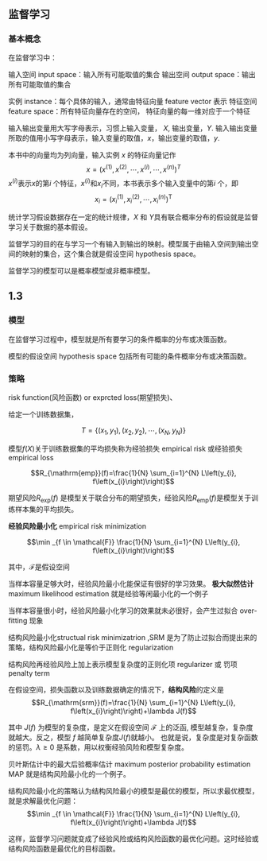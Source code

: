 #

## 监督学习

### 基本概念

在监督学习中：

输入空间 input space：输入所有可能取值的集合
输出空间 output space：输出所有可能取值的集合

实例 instance：每个具体的输入，通常由特征向量 feature vector 表示
特征空间 feature space：所有特征向量存在的空间， 特征向量的每一维对应于一个特征

输入输出变量用大写字母表示，习惯上输入变量， $X$, 输出变量，$Y$.
输入输出变量所取的值用小写字母表示，输入变量的取值，$x$，输出变量的取值，$y$.

本书中的向量均为列向量，输入实例 $x$ 的特征向量记作
$$x=\left(x^{(1)}, x^{(2)}, \cdots, x^{(i)}, \cdots, x^{(n)}\right)^{T}$$
$x^{(i)}$表示$x$的第$i$ 个特征，$x^{(i)}$和$x_{i}$不同，本书表示多个输入变量中的第$i$ 个，即
$$x_{i}=\left(x_{i}^{(1)}, x_{i}^{(2)}, \cdots, x_{i}^{(n)}\right)^{\mathrm{T}}$$

统计学习假设数据存在一定的统计规律，$X$ 和 $Y$具有联合概率分布的假设就是监督学习关于数据的基本假设。

监督学习的目的在与学习一个有输入到输出的映射。模型属于由输入空间到输出空间的映射的集合，这个集合就是假设空间 hypothesis space。

监督学习的模型可以是概率模型或非概率模型。


## 1.3

### 模型

在监督学习过程中，模型就是所有要学习的条件概率的分布或决策函数。

模型的假设空间 hypothesis space 包括所有可能的条件概率分布或决策函数。

### 策略

risk function(风险函数) or exprcted loss(期望损失)、

给定一个训练数据集，

$$T=\left\{\left(x_{1}, y_{1}\right),\left(x_{2}, y_{2}\right), \cdots,\left(x_{N}, y_{N}\right)\right\}$$

模型$f(X)$关于训练数据集的平均损失称为经验损失 empirical risk 或经验损失 empirical loss

$$R_{\mathrm{emp}}(f)=\frac{1}{N} \sum_{i=1}^{N} L\left(y_{i}, f\left(x_{i}\right)\right)$$

期望风险$R_{\mathrm{exp}}(f)$ 是模型关于联合分布的期望损失，经验风险$R_{\mathrm{emp}}(f)$是模型关于训练样本集的平均损失。 

**经验风险最小化** empirical risk minimization 

$$\min _{f \in \mathcal{F}} \frac{1}{N} \sum_{i=1}^{N} L\left(y_{i}, f\left(x_{i}\right)\right)$$

其中，$\mathcal{F}$是假设空间

当样本容量足够大时，经验风险最小化能保证有很好的学习效果。
**极大似然估计** maximum likelihood estimation 就是经验等闲最小化的一个例子

当样本容量很小时，经验风险最小化学习的效果就未必很好，会产生过拟合 over-fitting 现象

结构风险最小化structual risk minimizatrion ,SRM 是为了防止过拟合而提出来的策略，结构风险最小化是等价于正则化 regularization

结构风险再经验风险上加上表示模型复杂度的正则化项 regularizer 或 罚项 penalty term

在假设空间，损失函数以及训练数据确定的情况下，**结构风险**的定义是
$$R_{\mathrm{srm}}(f)=\frac{1}{N} \sum_{i=1}^{N} L\left(y_{i}, f\left(x_{i}\right)\right)+\lambda J(f)$$

其中 $J(f)$ 为模型的复杂度，是定义在假设空间 $\mathcal{F}$ 上的泛函, 模型越复杂，复杂度就越大。反之，模型 $f$ 越简单复杂度$J(f)$就越小。 也就是说，复杂度是对复杂函数的惩罚。$\lambda \geqslant 0$ 是系数，用以权衡经验风险和模型复杂度。

贝叶斯估计中的最大后验概率估计 maximum posterior probability estimation MAP 就是结构风险最小化的一个例子。

结构风险最小化的策略认为结构风险最小的模型是最优的模型，所以求最优模型，就是求解最优化问题：
$$\min _{f \in \mathcal{F}} \frac{1}{N} \sum_{i=1}^{N} L\left(y_{i}, f\left(x_{i}\right)\right)+\lambda J(f)$$

这样，监督学习问题就变成了经验风险或结构风险函数的最优化问题。这时经验或结构风险函数是最优化的目标函数。